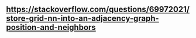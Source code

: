 ## https://stackoverflow.com/questions/69972021/store-grid-nn-into-an-adjacency-graph-position-and-neighbors
